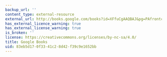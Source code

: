 ```yaml
---
backup_url: ''
content_type: external-resource
external_url: http://books.google.com/books?id=XFfuCgAAQBAJ&pg=PAfrontcover
has_external_licence_warning: true
has_external_license_warning: true
is_broken: ''
license: https://creativecommons.org/licenses/by-nc-sa/4.0/
title: Google Books
uid: 83eb5d17-0f33-41c2-8d42-f39c9e1652bb
---
```

